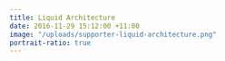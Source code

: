 ```yaml
---
title: Liquid Architecture
date: 2016-11-29 15:12:00 +11:00
image: "/uploads/supporter-liquid-architecture.png"
portrait-ratio: true
---
```

